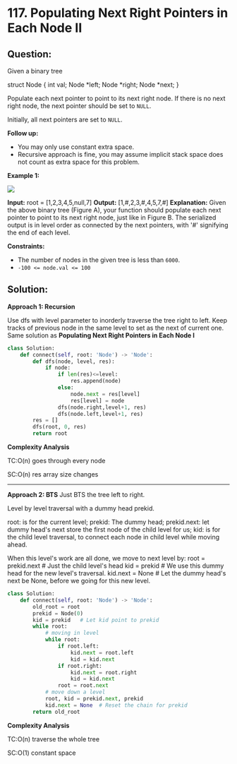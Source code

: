 
  

# 117. Populating Next Right Pointers in Each Node II

  

  

## Question:

  

Given a binary tree

struct Node {
  int val;
  Node *left;
  Node *right;
  Node *next;
}

Populate each next pointer to point to its next right node. If there is no next right node, the next pointer should be set to  `NULL`.

Initially, all next pointers are set to  `NULL`.

**Follow up:**

-   You may only use constant extra space.
-   Recursive approach is fine, you may assume implicit stack space does not count as extra space for this problem.

**Example 1:**

![](https://assets.leetcode.com/uploads/2019/02/15/117_sample.png)

**Input:** root = [1,2,3,4,5,null,7]
**Output:** [1,#,2,3,#,4,5,7,#]
**Explanation:** Given the above binary tree (Figure A), your function should populate each next pointer to point to its next right node, just like in Figure B. The serialized output is in level order as connected by the next pointers, with '#' signifying the end of each level.

**Constraints:**

-   The number of nodes in the given tree is less than  `6000`.
-   `-100 <= node.val <= 100`
## Solution:

  

**Approach 1: Recursion**

Use dfs with level parameter to inorderly traverse the tree right to left. Keep tracks of previous node in the same level to set as the next of current one.
Same solution as **Populating Next Right Pointers in Each Node I**

```python
class Solution:
    def connect(self, root: 'Node') -> 'Node':
        def dfs(node, level, res):
            if node:
                if len(res)<=level:
                    res.append(node)
                else:
                    node.next = res[level]
                    res[level] = node
                dfs(node.right,level+1, res)
                dfs(node.left,level+1, res)
        res = []
        dfs(root, 0, res)
        return root
```

  

**Complexity Analysis**

  

TC:O(n) goes through every node

  

SC:O(n) res array size changes

  

---

  

**Approach 2: BTS**
Just BTS the tree left to right.

Level by level traversal with a dummy head prekid.

root: is for the current level;
prekid: The dummy head;
prekid.next: let dummy head's next store the first node of the child level for us;
kid: is for the child level traversal, to connect each node in child level while moving ahead.

When this level's work are all done, we move to next level by: 
root = prekid.next   # Just the child level's head
kid = prekid         # We use this dummy head for the new level's traversal.
kid.next = None      # Let the dummy head's next be None, before we going for this new level.

```python
class Solution:
    def connect(self, root: 'Node') -> 'Node':
        old_root = root
        prekid = Node(0)
        kid = prekid   # Let kid point to prekid 
        while root:
	        # moving in level
            while root:
                if root.left:
                    kid.next = root.left
                    kid = kid.next
                if root.right:
                    kid.next = root.right
                    kid = kid.next
                root = root.next
            # move down a level
            root, kid = prekid.next, prekid
            kid.next = None  # Reset the chain for prekid
        return old_root
```

  

**Complexity Analysis**

  

  

TC:O(n) traverse the whole tree


SC:O(1) constant space